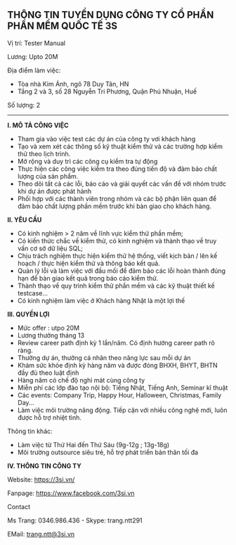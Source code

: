 
THÔNG TIN TUYỂN DỤNG
CÔNG TY CỔ PHẦN PHẦN MỀM QUỐC TẾ 3S 
---
Vị trí: Tester Manual

Lương: Upto 20M

Địa điểm làm việc: 
- Tòa nhà Kim Ánh, ngõ 78 Duy Tân, HN
- Tầng 2 và 3, số 28 Nguyễn Tri Phương, Quận Phú Nhuận, Huế

Số lượng: 2

---
**I. MÔ TẢ CÔNG VIỆC**
- Tham gia vào việc test các dự án của công ty vơi khách hàng 
- Tạo và xem xét các thông số kỹ thuật kiểm thử và các trường hợp kiểm thử theo lịch trình.
- Mở rộng và duy trì các công cụ kiểm tra tự động
- Thực hiện các công việc kiểm tra theo đúng tiến độ và đảm bảo chất lượng của sản phẩm.
- Theo dõi tất cả các lỗi, báo cáo và giải quyết các vấn đề với nhóm trước khi dự án được phát hành
- Phối hợp với các thành viên trong nhóm và các bộ phận liên quan để đảm bảo chất lượng phần mềm trước khi bàn giao cho khách hàng.

**II. YÊU CẦU**
- Có kinh nghiệm > 2 năm về lĩnh vực kiểm thử phần mềm;
- Có kiến thức chắc về kiểm thử, có kinh nghiệm và thành thạo về truy vấn cơ sở dữ liệu SQL;
- Chịu trách nghiệm thực hiện kiểm thử hệ thống, viết kịch bản / lên kế hoạch / thực hiện kiểm thử và thông báo kết quả.
- Quản lý lỗi và làm việc với đầu mối để đảm bảo các lỗi hoàn thành đúng hạn để bàn giao kết quả trong báo cáo kiểm thử.
- Thành thạo về quy trình kiểm thử phần mềm và các kỹ thuật thiết kế testcase…
- Có kinh nghiệm làm việc ở Khách hàng Nhật là một lợi thế

**III. QUYỀN LỢI**
- Mức offer : utpo 20M
- Lương thưởng tháng 13
- Review career path định kỳ 1 lần/năm. Có định hướng career path rõ ràng.
- Thưởng dự án, thưởng cá nhân theo năng lực sau mỗi dự án
- Khám sức khỏe định kỳ hàng năm và được đóng BHXH, BHYT, BHTN đầy đủ theo luật định
- Hàng năm có chế độ nghỉ mát cùng công ty
- Miễn phí các lớp đào tạo nội bộ: Tiếng Nhật, Tiếng Anh, Seminar kĩ thuật
- Các events: Company Trip, Happy Hour, Halloween, Christmas, Family Day…
- Làm việc môi trường năng động. Tiếp cận với nhiều công nghệ mới, luôn được hỗ trợ nhiệt tình.

Thông tin khác:
- Làm việc từ Thứ Hai đến Thứ Sáu (9g-12g ; 13g-18g)
- Môi trường outsource siêu trẻ, hỗ trợ phát triển bản thân tối đa

**IV. THÔNG TIN CÔNG TY**

Website: https://3si.vn/

Fanpage: https://www.facebook.com/3si.vn

Contact

Ms Trang: 0346.986.436 - Skype: trang.ntt291

EMail: trang.ntt@3si.vn


